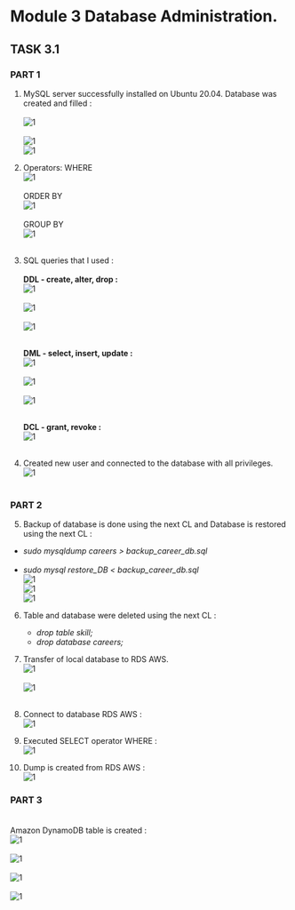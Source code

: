 # Module 3 Database Administration.

## TASK 3.1

### PART 1

1. MySQL server successfully installed on Ubuntu 20.04. Database was created and filled :</br></br>
   ![1](./screenshots/1.png)</br></br>
   ![1](./screenshots/2.png)</br>
   ![1](./screenshots/3.png)</br>

2. Operators:
   WHERE</br>
   ![1](./screenshots/4.png)</br></br>
   ORDER BY</br>
   ![1](./screenshots/5.png)</br></br>
   GROUP BY</br>
   ![1](./screenshots/6.png)</br></br>

3. SQL queries that I used :</br></br>
   **DDL - create, alter, drop :**</br>
   ![1](./screenshots/7.png)</br></br>
   ![1](./screenshots/8.png)</br></br>
   ![1](./screenshots/9.png)</br></br>

   **DML - select, insert, update :**</br>
   ![1](./screenshots/4.png)</br></br>
   ![1](./screenshots/10.png)</br></br>
   ![1](./screenshots/11.png)</br></br>

   **DCL - grant, revoke :**</br>
   ![1](./screenshots/12.png)</br></br>

4. Created new user and connected to the database with all privileges.</br>
   ![1](./screenshots/13.png)</br></br>

### PART 2

5. Backup of database is done using the next CL and Database is restored using the next CL :</br>

- _sudo mysqldump careers > backup_career_db.sql_</br></br>
- _sudo mysql restore_DB < backup_career_db.sql_</br>
  ![1](./screenshots/14.png)</br>
  ![1](./screenshots/15.png)</br>
  ![1](./screenshots/16.png)</br>

6. Table and database were deleted using the next CL :</br>

   - _drop table skill;_
   - _drop database careers;_

7. Transfer of local database to RDS AWS.</br>
   ![1](./screenshots/17.png)</br></br>
   ![1](./screenshots/17.1.png)</br></br>

8. Connect to database RDS AWS :</br>
   ![1](./screenshots/18.png)</br>

9. Executed SELECT operator WHERE :</br>
   ![1](./screenshots/19.png)</br>

10. Dump is created from RDS AWS :</br>
    ![1](./screenshots/19.1.png)</br>

### PART 3</br></br>

Amazon DynamoDB table is created :</br>
![1](./screenshots/20.png)</br></br>
![1](./screenshots/21.png)</br></br>
![1](./screenshots/22.png)</br></br>
![1](./screenshots/23.png)</br></br>

